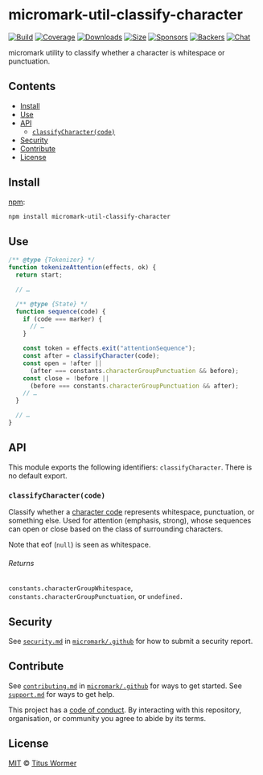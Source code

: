 # micromark-util-classify-character

[![Build][build-badge]][build] [![Coverage][coverage-badge]][coverage]
[![Downloads][downloads-badge]][downloads]
[![Size][bundle-size-badge]][bundle-size]
[![Sponsors][sponsors-badge]][opencollective]
[![Backers][backers-badge]][opencollective] [![Chat][chat-badge]][chat]

micromark utility to classify whether a character is whitespace or punctuation.

## Contents

- [Install](#install)
- [Use](#use)
- [API](#api)
  - [`classifyCharacter(code)`](#classifycharactercode)
- [Security](#security)
- [Contribute](#contribute)
- [License](#license)

## Install

[npm][npm]:

```sh
npm install micromark-util-classify-character
```

## Use

```js
/** @type {Tokenizer} */
function tokenizeAttention(effects, ok) {
  return start;

  // …

  /** @type {State} */
  function sequence(code) {
    if (code === marker) {
      // …
    }

    const token = effects.exit("attentionSequence");
    const after = classifyCharacter(code);
    const open = !after ||
      (after === constants.characterGroupPunctuation && before);
    const close = !before ||
      (before === constants.characterGroupPunctuation && after);
    // …
  }

  // …
}
```

## API

This module exports the following identifiers: `classifyCharacter`. There is no
default export.

### `classifyCharacter(code)`

Classify whether a
[character code](https://github.com/micromark/micromark#preprocess) represents
whitespace, punctuation, or something else. Used for attention (emphasis,
strong), whose sequences can open or close based on the class of surrounding
characters.

Note that eof (`null`) is seen as whitespace.

###### Returns

`constants.characterGroupWhitespace`, `constants.characterGroupPunctuation`, or
`undefined.`

## Security

See [`security.md`][securitymd] in [`micromark/.github`][health] for how to
submit a security report.

## Contribute

See [`contributing.md`][contributing] in [`micromark/.github`][health] for ways
to get started. See [`support.md`][support] for ways to get help.

This project has a [code of conduct][coc]. By interacting with this repository,
organisation, or community you agree to abide by its terms.

## License

[MIT][license] © [Titus Wormer][author]

<!-- Definitions -->

[build-badge]: https://github.com/micromark/micromark/workflows/main/badge.svg
[build]: https://github.com/micromark/micromark/actions
[coverage-badge]: https://img.shields.io/codecov/c/github/micromark/micromark.svg
[coverage]: https://codecov.io/github/micromark/micromark
[downloads-badge]: https://img.shields.io/npm/dm/micromark-util-classify-character.svg
[downloads]: https://www.npmjs.com/package/micromark-util-classify-character
[bundle-size-badge]: https://img.shields.io/bundlephobia/minzip/micromark-util-classify-character.svg
[bundle-size]: https://bundlephobia.com/result?p=micromark-util-classify-character
[sponsors-badge]: https://opencollective.com/unified/sponsors/badge.svg
[backers-badge]: https://opencollective.com/unified/backers/badge.svg
[opencollective]: https://opencollective.com/unified
[npm]: https://docs.npmjs.com/cli/install
[chat-badge]: https://img.shields.io/badge/chat-discussions-success.svg
[chat]: https://github.com/micromark/micromark/discussions
[license]: https://github.com/micromark/micromark/blob/main/license
[author]: https://wooorm.com
[health]: https://github.com/micromark/.github
[securitymd]: https://github.com/micromark/.github/blob/HEAD/security.md
[contributing]: https://github.com/micromark/.github/blob/HEAD/contributing.md
[support]: https://github.com/micromark/.github/blob/HEAD/support.md
[coc]: https://github.com/micromark/.github/blob/HEAD/code-of-conduct.md
